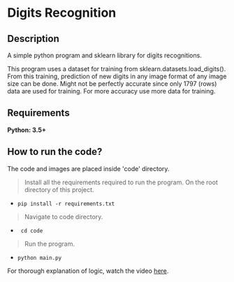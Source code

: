 # Digits Recognition

## Description

A simple python program and sklearn library for digits recognitions.

This program uses a dataset for training from sklearn.datasets.load_digits(). From this training, prediction of new digits in any image format of any image size can be done. Might not be perfectly accurate since only 1797 (rows) data are used for training. For more accuracy use more data for training.

## Requirements
**Python: 3.5+**

## How to run the code?
The code and images are placed inside 'code' directory.

> Install all the requirements required to run the program. On the root directory of this project.
- ``` pip install -r requirements.txt ```

> Navigate to code directory.
- ``` cd code```

> Run the program.
-  ```python main.py```


For thorough explanation of logic, watch the video [here](https://www.youtube.com/watch?v=hB6IlpqHy-o).
